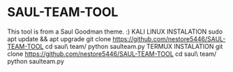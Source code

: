 # SAUL-TEAM-TOOL
This tool is from a Saul Goodman theme.
:)
KALI LINUX INSTALATION
sudo apt update && apt upgrade
git clone https://github.com/nestore5446/SAUL-TEAM-TOOL
cd saul\ team/
python saulteam.py
TERMUX INSTALATION
git clone https://github.com/nestore5446/SAUL-TEAM-TOOL
cd saul\ team/
python saulteam.py
